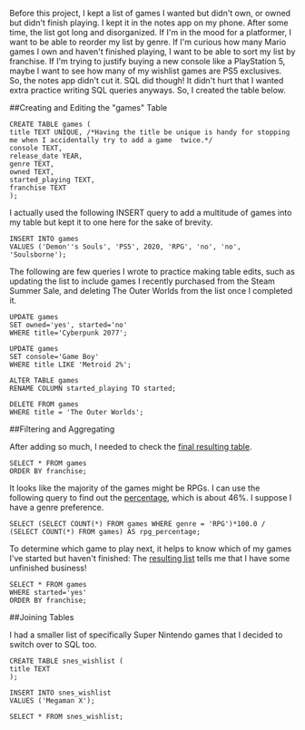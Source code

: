 Before this project, I kept a list of games I wanted but didn't own, or owned but didn't finish playing. I kept it in the notes app on my phone. After some time, the list got long and disorganized. If I'm in the mood for a platformer, I want to be able to reorder my list by genre. If I'm curious how many Mario games I own and haven't finished playing, I want to be able to sort my list by franchise. If I'm trying to justify buying a new console like a PlayStation 5, maybe I want to see how many of my wishlist games are PS5 exclusives. So, the notes app didn't cut it. SQL did though! It didn't hurt that I wanted extra practice writing SQL queries anyways. So, I created the table below.

##Creating and Editing the "games" Table

    CREATE TABLE games (
    title TEXT UNIQUE, /*Having the title be unique is handy for stopping me when I accidentally try to add a game  twice.*/
    console TEXT,
    release_date YEAR,
    genre TEXT,
    owned TEXT,
    started_playing TEXT,
    franchise TEXT
    );

I actually used the following INSERT query to add a multitude of games into my table but kept it to one here for the sake of brevity.

    INSERT INTO games
    VALUES ('Demon''s Souls', 'PS5', 2020, 'RPG', 'no', 'no', 'Soulsborne');

The following are few queries I wrote to practice making table edits, such as updating the list to include games I recently purchased from the Steam Summer Sale, and deleting The Outer Worlds from the list once I completed it.

    UPDATE games
    SET owned='yes', started='no'
    WHERE title='Cyberpunk 2077';

    UPDATE games
    SET console='Game Boy'
    WHERE title LIKE 'Metroid 2%';

    ALTER TABLE games
    RENAME COLUMN started_playing TO started;

    DELETE FROM games
    WHERE title = 'The Outer Worlds';

##Filtering and Aggregating 

After adding so much, I needed to check the [final resulting table](https://github.com/mwdemos/Data-Analysis-Portfolio/blob/main/Video%20Game%20Wishlist/SQL%20Code%20Outputs/VideoGameWishlist_games_output_orderByFranchise.pdf).

    SELECT * FROM games
    ORDER BY franchise;

It looks like the majority of the games might be RPGs. I can use the following query to find out the [percentage](https://github.com/mwdemos/Data-Analysis-Portfolio/blob/main/Video%20Game%20Wishlist/SQL%20Code%20Outputs/VideoGameWishlist_games_output_rpg_percentage.pdf), which is about 46%. I suppose I have a genre preference.

    SELECT (SELECT COUNT(*) FROM games WHERE genre = 'RPG')*100.0 / (SELECT COUNT(*) FROM games) AS rpg_percentage;

To determine which game to play next, it helps to know which of my games I've started but haven't finished: The [resulting list](https://github.com/mwdemos/Data-Analysis-Portfolio/blob/main/Video%20Game%20Wishlist/SQL%20Code%20Outputs/VideoGameWishlist_games_output_started.pdf) tells me that I have some unfinished business!

    SELECT * FROM games
    WHERE started='yes'
    ORDER BY franchise;

##Joining Tables

I had a smaller list of specifically Super Nintendo games that I decided to switch over to SQL too.

    CREATE TABLE snes_wishlist (
    title TEXT
    );

    INSERT INTO snes_wishlist
    VALUES ('Megaman X');

    SELECT * FROM snes_wishlist;
